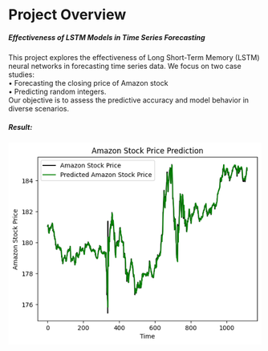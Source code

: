 # Project Overview

<h5>Effectiveness of LSTM Models in Time Series Forecasting</h5>

This project explores the effectiveness of Long Short-Term Memory (LSTM) neural networks in forecasting time series data.
We focus on two case studies: </br>
• Forecasting the closing price of Amazon stock</br>
• Predicting random integers. </br>
Our objective is to assess the predictive accuracy and model behavior in diverse scenarios.

<h5>Result:</h5>

![alt text](image.png)
